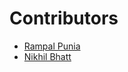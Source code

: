 # Contributors

- [Rampal Punia](https://github.com/rampal-punia)
- [Nikhil Bhatt](https://github.com/nikhilvbhatt)